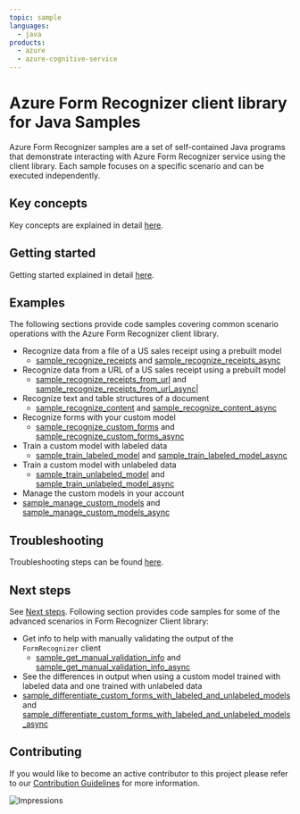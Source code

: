 ```yaml
---
topic: sample
languages:
  - java
products:
  - azure
  - azure-cognitive-service
---
```


# Azure Form Recognizer client library for Java Samples

Azure Form Recognizer samples are a set of self-contained Java programs that demonstrate interacting with Azure Form Recognizer service
using the client library. Each sample focuses on a specific scenario and can be executed independently. 

## Key concepts
Key concepts are explained in detail [here][SDK_README_KEY_CONCEPTS].

## Getting started
Getting started explained in detail [here][SDK_README_GETTING_STARTED].

## Examples
The following sections provide code samples covering common scenario operations with the Azure Form Recognizer client library.
- Recognize data from a file of a US sales receipt using a prebuilt model
  - [sample_recognize_receipts][sample_recognize_receipts] and [sample_recognize_receipts_async][sample_recognize_receipts_async]
- Recognize data from a URL of a US sales receipt using a prebuilt model
  - [sample_recognize_receipts_from_url][sample_recognize_receipts_from_url] and [sample_recognize_receipts_from_url_async][sample_recognize_receipts_from_url_async]|
- Recognize text and table structures of a document
  - [sample_recognize_content][sample_recognize_content] and [sample_recognize_content_async][sample_recognize_content_async]
- Recognize forms with your custom model
  - [sample_recognize_custom_forms][sample_recognize_custom_forms] and [sample_recognize_custom_forms_async][sample_recognize_custom_forms_async]
- Train a custom model with labeled data
  - [sample_train_labeled_model][sample_train_labeled_model] and [sample_train_labeled_model_async][sample_train_labeled_model_async]
- Train a custom model with unlabeled data
  - [sample_train_unlabeled_model][sample_train_unlabeled_model] and [sample_train_unlabeled_model_async][sample_train_unlabeled_model_async]
- Manage the custom models in your account
 - [sample_manage_custom_models][sample_manage_custom_models] and [sample_manage_custom_models_async][sample_manage_custom_models_async]

## Troubleshooting
Troubleshooting steps can be found [here][SDK_README_TROUBLESHOOTING].

## Next steps
See [Next steps][SDK_README_NEXT_STEPS].
Following section provides code samples for some of the advanced scenarios in Form Recognizer Client library:
- Get info to help with manually validating the output of the `FormRecognizer` client
  - [sample_get_manual_validation_info][sample_get_manual_validation_info] and [sample_get_manual_validation_info_async][sample_get_manual_validation_info_async]
- See the differences in output when using a custom model trained with labeled data and one trained with unlabeled data
 - [sample_differentiate_custom_forms_with_labeled_and_unlabeled_models][sample_differentiate_custom_forms_with_labeled_and_unlabeled_models] and [sample_differentiate_custom_forms_with_labeled_and_unlabeled_models_async][sample_differentiate_custom_forms_with_labeled_and_unlabeled_models_async]

## Contributing
If you would like to become an active contributor to this project please refer to our [Contribution
Guidelines][SDK_README_CONTRIBUTING] for more information.

<!-- LINKS -->
[KEYS_SDK_README]: ../../README.md
[SDK_README_CONTRIBUTING]: ../../README.md#contributing
[SDK_README_GETTING_STARTED]: ../../README.md#getting-started
[SDK_README_TROUBLESHOOTING]: ../../README.md#troubleshooting
[SDK_README_KEY_CONCEPTS]: ../../README.md#key-concepts
[SDK_README_DEPENDENCY]: ../../README.md#include-the-package
[SDK_README_NEXT_STEPS]: ../../README.md#next-steps

[sample_differentiate_custom_forms_with_labeled_and_unlabeled_models]: java/com/azure/ai/formrecognizer/advanced/DiffCustomFormsLabeledUnlabeledData.java
[sample_differentiate_custom_forms_with_labeled_and_unlabeled_models_async]: java/com/azure/ai/formrecognizer/advanced/DiffCustomFormsLabeledUnlabeledDataAsync.java
[sample_get_manual_validation_info]: java/com/azure/ai/formrecognizer/advanced/GetManualValidationInfo.java
[sample_get_manual_validation_info_async]: java/com/azure/ai/formrecognizer/advanced/GetManualValidationInfoAsync.java
[sample_manage_custom_models]: java/com/azure/ai/formrecognizer/ManageCustomModels.java
[sample_manage_custom_models_async]: java/com/azure/ai/formrecognizer/ManageCustomModelsAsync.java
[sample_recognize_receipts]: java/com/azure/ai/formrecognizer/RecognizeReceipts.java
[sample_recognize_receipts_async]: java/com/azure/ai/formrecognizer/RecognizeReceiptsAsync.java
[sample_recognize_receipts_from_url]: java/com/azure/ai/formrecognizer/RecognizeReceiptsFromUrl.java
[sample_recognize_receipts_from_url_async]: java/com/azure/ai/formrecognizer/RecognizeReceiptsFromUrlAsync.java
[sample_recognize_content]: java/com/azure/ai/formrecognizer/RecognizeContent.java
[sample_recognize_content_async]: java/com/azure/ai/formrecognizer/RecognizeContentAsync.java
[sample_recognize_custom_forms]: java/com/azure/ai/formrecognizer/RecognizeCustomForms.java
[sample_recognize_custom_forms_async]: java/com/azure/ai/formrecognizer/RecognizeCustomFormsAsync.java
[sample_train_unlabeled_model]: java/com/azure/ai/formrecognizer/TrainUnlabeledCustomModel.java
[sample_train_unlabeled_model_async]: java/com/azure/ai/formrecognizer/TrainUnlabeledCustomModelAsync.java
[sample_train_labeled_model]: java/com/azure/ai/formrecognizer/TrainLabeledCustomModel.java
[sample_train_labeled_model_async]: java/com/azure/ai/formrecognizer/TrainLabeledCustomModelAsync.java

![Impressions](https://azure-sdk-impressions.azurewebsites.net/api/impressions/azure-sdk-for-java%2Fsdk%2Fformrecognizer%2Fazure-ai-formrecognizer%2FREADME.png)
